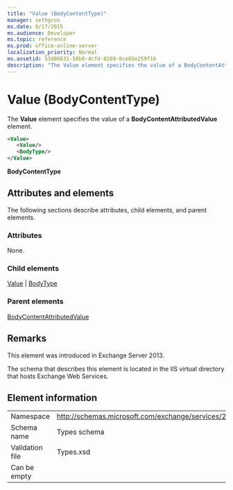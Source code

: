 ```yaml
---
title: "Value (BodyContentType)"
manager: sethgros
ms.date: 9/17/2015
ms.audience: Developer
ms.topic: reference
ms.prod: office-online-server
localization_priority: Normal
ms.assetid: 53d86631-58b0-4cfd-8209-0ce65e259f16
description: "The Value element specifies the value of a BodyContentAttributedValue element."
---
```


# Value (BodyContentType)

The **Value** element specifies the value of a **BodyContentAttributedValue** element. 
  
```XML
<Value>
   <Value/>
   <BodyType/>
</Value>
```

**BodyContentType**

## Attributes and elements

The following sections describe attributes, child elements, and parent elements.
  
### Attributes

None.
  
### Child elements

[Value](value.md) | [BodyType](bodytype.md)
  
### Parent elements

[BodyContentAttributedValue](bodycontentattributedvalue.md)
  
## Remarks

This element was introduced in Exchange Server 2013.
  
The schema that describes this element is located in the IIS virtual directory that hosts Exchange Web Services.
  
## Element information

|||
|:-----|:-----|
|Namespace  <br/> |http://schemas.microsoft.com/exchange/services/2006/types  <br/> |
|Schema name  <br/> |Types schema  <br/> |
|Validation file  <br/> |Types.xsd  <br/> |
|Can be empty  <br/> ||
   

